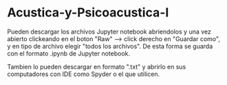 # Acustica-y-Psicoacustica-I

Pueden descargar los archivos Jupyter notebook abriendolos y una vez abierto clickeando en el boton "Raw" --> click derecho en "Guardar como", y en tipo de archivo elegir "todos los archivos". De esta forma se guarda con el formato .ipynb de Jupyter notebook.

Tambien lo pueden descargar en formato ".txt" y abrirlo en sus computadores con IDE como Spyder o el que utilicen. 
